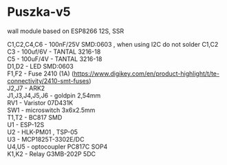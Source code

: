 # Puszka-v5
wall module based on ESP8266 12S, SSR

C1,C2,C4,C6 - 100nF/25V SMD:0603 , when using I2C do not solder C1,C2  
C3 - 100uf/6V - TANTAL 3216-18  
C5 - 100uF/4V - TANTAL 3216-18	 
D1,D2 - LED SMD:0603	 
F1,F2 - Fuse 2410 (1A) (https://www.digikey.com/en/product-highlight/t/te-connectivity/2410-smt-fuses)	 
J2,J7 - ARK2 	 
J1,J3,J4,J5,J6 - goldpin 2,54mm	 
RV1 - Varistor 07D431K	 
SW1 - microswitch 3x6x2.5mm	 
T1,T2 - BC817 SMD	 
U1 - ESP-12S	 
U2 - HLK-PM01 , TSP-05	 
U3 - MCP1825T-3302E/DC	 
U4,U5 - optocoupler PC817C SOP4	 
K1,K2 - Relay G3MB-202P 5DC	 
 
